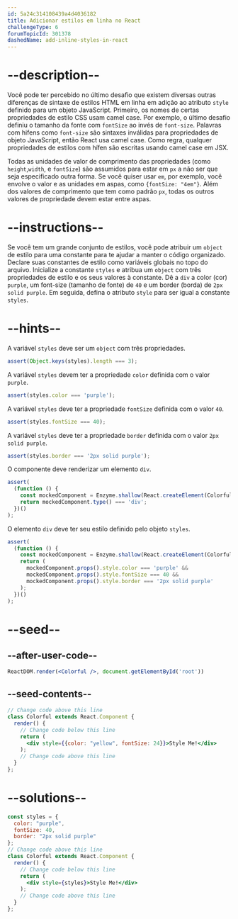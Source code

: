 ```yaml
---
id: 5a24c314108439a4d4036182
title: Adicionar estilos em linha no React
challengeType: 6
forumTopicId: 301378
dashedName: add-inline-styles-in-react
---
```


# --description--

Você pode ter percebido no último desafio que existem diversas outras diferenças de sintaxe de estilos HTML em linha em adição ao atributo `style` definido para um objeto JavaScript. Primeiro, os nomes de certas propriedades de estilo CSS usam camel case. Por exemplo, o último desafio definiu o tamanho da fonte com `fontSize` ao invés de `font-size`. Palavras com hifens como `font-size` são sintaxes inválidas para propriedades de objeto JavaScript, então React usa camel case. Como regra, qualquer propriedades de estilos com hífen são escritas usando camel case em JSX.

Todas as unidades de valor de comprimento das propriedades (como `height`,`width`, e `fontSize`) são assumidos para estar em `px` a não ser que seja especificado outra forma. Se você quiser usar `em`, por exemplo, você envolve o valor e as unidades em aspas, como `{fontSize: "4em"}`. Além dos valores de comprimento que tem como padrão `px`, todas os outros valores de propriedade devem estar entre aspas.

# --instructions--

Se você tem um grande conjunto de estilos, você pode atribuir um `object` de estilo para uma constante para te ajudar a manter o código organizado. Declare suas constantes de estilo como variáveis globais no topo do arquivo. Inicialize a constante `styles` e atribua um `object` com três propriedades de estilo e os seus valores à constante. Dê a `div` a color (cor) `purple`, um font-size (tamanho de fonte) de `40` e um border (borda) de `2px solid purple`. Em seguida, defina o atributo `style` para ser igual a constante `styles`.

# --hints--

A variável `styles` deve ser um `object` com três propriedades.

```js
assert(Object.keys(styles).length === 3);
```

A variável `styles` devem ter a propriedade `color` definida com o valor `purple`.

```js
assert(styles.color === 'purple');
```

A variável `styles` deve ter a propriedade `fontSize` definida com o valor `40`.

```js
assert(styles.fontSize === 40);
```

A variável `styles` deve ter a propriedade `border` definida com o valor `2px solid purple`.

```js
assert(styles.border === '2px solid purple');
```

O componente deve renderizar um elemento `div`.

```js
assert(
  (function () {
    const mockedComponent = Enzyme.shallow(React.createElement(Colorful));
    return mockedComponent.type() === 'div';
  })()
);
```

O elemento `div` deve ter seu estilo definido pelo objeto `styles`.

```js
assert(
  (function () {
    const mockedComponent = Enzyme.shallow(React.createElement(Colorful));
    return (
      mockedComponent.props().style.color === 'purple' &&
      mockedComponent.props().style.fontSize === 40 &&
      mockedComponent.props().style.border === '2px solid purple'
    );
  })()
);
```

# --seed--

## --after-user-code--

```jsx
ReactDOM.render(<Colorful />, document.getElementById('root'))
```

## --seed-contents--

```jsx
// Change code above this line
class Colorful extends React.Component {
  render() {
    // Change code below this line
    return (
      <div style={{color: "yellow", fontSize: 24}}>Style Me!</div>
    );
    // Change code above this line
  }
};
```

# --solutions--

```jsx
const styles = {
  color: "purple",
  fontSize: 40,
  border: "2px solid purple"
};
// Change code above this line
class Colorful extends React.Component {
  render() {
    // Change code below this line
    return (
      <div style={styles}>Style Me!</div>
    );
    // Change code above this line
  }
};
```
